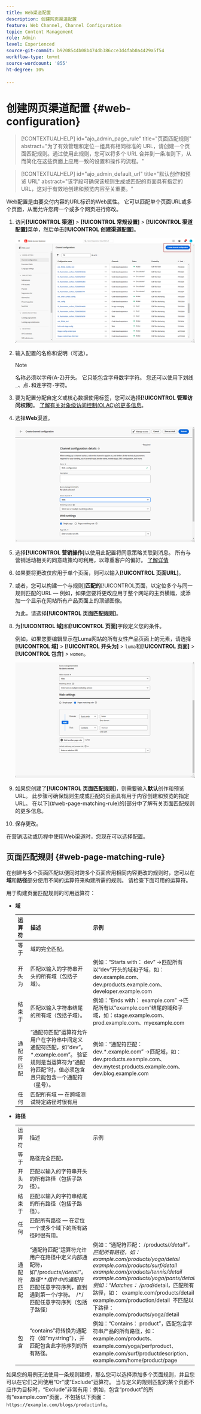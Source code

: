 ```yaml
---
title: Web渠道配置
description: 创建网页渠道配置
feature: Web Channel, Channel Configuration
topic: Content Management
role: Admin
level: Experienced
source-git-commit: b9208544b08b474db386cce3d4fab0a4429a5f54
workflow-type: tm+mt
source-wordcount: '855'
ht-degree: 10%

---
```


# 创建网页渠道配置 {#web-configuration}

>[!CONTEXTUALHELP]
>id="ajo_admin_page_rule"
>title="页面匹配规则"
>abstract="为了有效管理和定位一组具有相同标准的 URL，请创建一个页面匹配规则。通过使用此规则，您可以将多个 URL 合并到一条准则下，从而简化在这些页面上应用一致的设置和操作的流程。"

>[!CONTEXTUALHELP]
>id="ajo_admin_default_url"
>title="默认创作和预览 URL"
>abstract="该字段可确保该规则生成或匹配的页面具有指定的 URL，这对于有效地创建和预览内容至关重要。"

Web配置是由要交付内容的URL标识的Web属性。 它可以匹配单个页面URL或多个页面，从而允许您跨一个或多个网页进行修改。

1. 访问&#x200B;**[!UICONTROL 渠道]** > **[!UICONTROL 常规设置]** > **[!UICONTROL 渠道配置]**&#x200B;菜单，然后单击&#x200B;**[!UICONTROL 创建渠道配置]**。

   ![](assets/web_config_1.png)

1. 输入配置的名称和说明（可选）。

   >[!NOTE]
   >
   > 名称必须以字母(A-Z)开头。 它只能包含字母数字字符。 您还可以使用下划线`_`、点`.`和连字符`-`字符。

1. 要为配置分配自定义或核心数据使用标签，您可以选择&#x200B;**[!UICONTROL 管理访问权限]**。 [了解有关对象级访问控制(OLAC)的更多信息](../administration/object-based-access.md)。

1. 选择&#x200B;**Web**&#x200B;渠道。

   ![](assets/web_config_2.png)

1. 选择&#x200B;**[!UICONTROL 营销操作]**&#x200B;以使用此配置将同意策略关联到消息。 所有与营销活动相关的同意政策均可利用，以尊重客户的偏好。 [了解详情](../action/consent.md#surface-marketing-actions)

1. 如果要将更改仅应用于单个页面，则可以输入&#x200B;**[!UICONTROL 页面URL]**。

1. 或者，您可以构建一个与规则&#x200B;]**匹配的**[!UICONTROL &#x200B;页面，以定位多个与同一规则匹配的URL — 例如，如果您要将更改应用于整个网站的主页横幅，或添加一个显示在网站所有产品页面上的顶部图像。

   为此，请选择&#x200B;**[!UICONTROL 页面匹配规则]**。

1. 为&#x200B;**[!UICONTROL 域]**&#x200B;和&#x200B;**[!UICONTROL 页面]**&#x200B;字段定义您的条件。

   例如，如果您要编辑显示在Luma网站的所有女性产品页面上的元素，请选择&#x200B;**[!UICONTROL 域]** > **[!UICONTROL 开头为]** > `luma`和&#x200B;**[!UICONTROL 页面]** > **[!UICONTROL 包含]** > `women`。

   ![](assets/web_config_3.png)

1. 如果您创建了&#x200B;**[!UICONTROL 页面匹配规则]**，则需要输入&#x200B;**默认**&#x200B;创作和预览URL。 此步骤可确保规则生成或匹配的页面具有用于内容创建和预览的指定URL。 在以下](#web-page-matching-rule)的[部分中了解有关页面匹配规则的更多信息。

1. 保存更改。

在营销活动或历程中使用Web渠道时，您现在可以选择配置。

## 页面匹配规则 {#web-page-matching-rule}

在创建与多个页面匹配以便同时跨多个页面应用相同内容更改的规则时，您可以在&#x200B;**域**&#x200B;和&#x200B;**路径**&#x200B;部分使用不同的运算符来构建所需的规则。 请检查下面可用的运算符。

用于构建页面匹配规则的可用运算符：

* **域**

  | 运算符  | 描述  | 示例  |
  |---|---|---|
  | 等于  | 域的完全匹配。  |
  | 开头为  | 匹配以输入的字符串开头的所有域（包括子域）。  | 例如：“Starts with： dev” ->匹配所有以“dev”开头的域和子域，如：dev.example.com、dev.products.example.com、developer.example.com  |
  | 结束于  | 匹配以输入字符串结尾的所有域（包括子域）。  | 例如：“Ends with： example.com” ->匹配所有以“example.com”结尾的域和子域，如：stage.example.com、prod.example.com、myexample.com  |
  | 通配符匹配  | “通配符匹配”运算符允许用户在字符串中间定义通配符匹配，如“dev”。*.example.com”。 验证规则是当运算符为“通配符匹配”时，值必须包含且只能包含一个通配符（星号）。  | 例如：“通配符匹配：dev.*.example.com” ->匹配域，如：dev.products.example.com、dev.mytest.products.example.com、dev.blog.example.com  |
  | 任何  | 匹配所有域 — 在跨域测试特定路径时很有用  |


* **路径**

  | | | |
  |-|-|-|
  | 运算符  | 描述  | 示例  |
  | 等于  | 路径完全匹配。  |    |
  | 开头为  | 匹配以输入的字符串开头的所有路径（包括子路径）。  |    |
  | 结束于  | 匹配以输入的字符串结尾的所有路径（包括子路径）。  |    |
  | 任何  | 匹配所有路径 — 在定位一个或多个域下的所有路径时很有用。  |    |
  | 通配符匹配  | “通配符匹配”运算符允许用户在路径中定义内部通配符，如&quot;/products/*/detail&quot;。  路径**组件中的通配符*匹配任意字符序列，直到遇到第一个/字符。  /*/匹配任意字符序列（包括子路径）  | 例如：“通配符匹配： /products/*/detail”，匹配所有路径，如：  example.com/products/yoga/detail  example.com/products/surf/detail  example.com/products/tennis/detail  example.com/products/yoga/pants/detail   例如：“Matches： /prod*/detail，匹配所有路径，如：  example.com/products/detail  example.com/production/detail   不匹配以下路径：  example.com/products/yoga/detail  |
  | 包含  | “contains”将转换为通配符（如“mystring”），并匹配包含此字符序列的所有路径。  | 例如：“Contains： product”，匹配包含字符串产品的所有路径，如：example.com/products、example.com/yoga/perfproduct、example.com/surf/productdescription、example.com/home/product/page  |


如果您的用例无法使用一条规则建模，那么您可以选择添加多个页面规则，并且您可以在它们之间使用“Or”或“Exclude”运算符。 当与定义的规则匹配的某个页面不应作为目标时，“Exclude”非常有用：例如，包含“product”的所有“example.com”页面，不包括以下页面： `https://example.com/blogs/productinfo`。